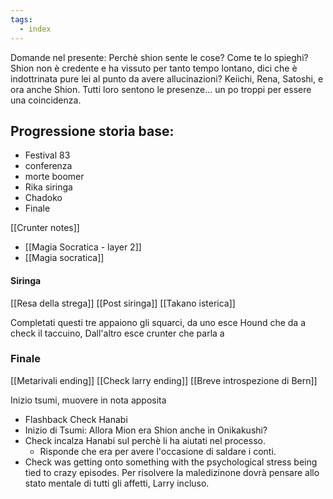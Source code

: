 ```yaml
---
tags:
  - index
---
```


Domande nel presente:
Perchè shion sente le cose? Come te lo spieghi?
Shion non è credente e ha vissuto per tanto tempo lontano, dici che è indottrinata pure lei al punto da avere allucinazioni? 
Keiichi, Rena, Satoshi, e ora anche Shion. Tutti loro sentono le presenze... un po troppi per essere una coincidenza.

## Progressione storia base:
- Festival 83
- conferenza
- morte boomer
- Rika siringa
- Chadoko
- Finale


[[Crunter notes]]

- [[Magia Socratica - layer 2]]
- [[Magia socratica]]

#### Siringa

[[Resa della strega]]
[[Post siringa]]
[[Takano isterica]]

Completati questi tre appaiono gli squarci, da uno esce Hound che da a check il taccuino, Dall'altro esce crunter che parla a 

### Finale
[[Metarivali ending]]
[[Check larry ending]]
[[Breve introspezione di Bern]]





Inizio tsumi, muovere in nota apposita
- Flashback Check Hanabi
- Inizio di Tsumi: Allora Mion era Shion anche in Onikakushi?
- Check incalza Hanabi sul perchè li ha aiutati nel processo.
	- Risponde che era per avere l'occasione di saldare i conti.
- Check was getting onto something with the psychological stress being tied to crazy episodes. Per risolvere la maledizinone dovrà pensare allo stato mentale di tutti gli affetti, Larry incluso.